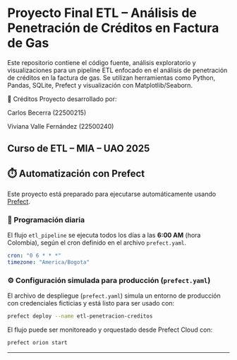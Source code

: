 # Proyecto Final ETL – Análisis de Penetración de Créditos en Factura de Gas

Este repositorio contiene el código fuente, análisis exploratorio y visualizaciones para un pipeline ETL enfocado en el análisis de penetración de créditos en la factura de gas. Se utilizan herramientas como Python, Pandas, SQLite, Prefect y visualización con Matplotlib/Seaborn.

🧪 Créditos
Proyecto desarrollado por:

Carlos Becerra (22500215)

Viviana Valle Fernández (22500240)

Curso de ETL – MIA – UAO 2025
---

## ⏱️ Automatización con Prefect

Este proyecto está preparado para ejecutarse automáticamente usando [Prefect](https://www.prefect.io/).

### 🧪 Programación diaria

El flujo `etl_pipeline` se ejecuta todos los días a las **6:00 AM** (hora Colombia), según el cron definido en el archivo `prefect.yaml`.

```yaml
cron: "0 6 * * *"
timezone: "America/Bogota"
```

### ⚙️ Configuración simulada para producción (`prefect.yaml`)

El archivo de despliegue (`prefect.yaml`) simula un entorno de producción con credenciales ficticias y está listo para ser usado con:

```bash
prefect deploy --name etl-penetracion-creditos
```

El flujo puede ser monitoreado y orquestado desde Prefect Cloud con:

```bash
prefect orion start
```

---

